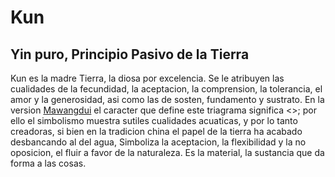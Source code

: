# Kun

## Yin puro, Principio Pasivo de la Tierra

Kun es la madre Tierra, la diosa por excelencia. Se le atribuyen las cualidades
de la fecundidad, la aceptacion, la comprension, la tolerancia, el amor y la 
generosidad, asi como las de sosten, fundamento y sustrato. En la version 
[Mawangdui](nota) el caracter que define este triagrama significa <<rio>>; por 
ello el simbolismo muestra sutiles cualidades acuaticas, y por lo tanto 
creadoras, si bien en la tradicion china el papel de la tierra ha acabado 
desbancando al del agua, Simboliza la aceptacion, la flexibilidad y la no
oposicion, el fluir a favor de la naturaleza. Es la material, la sustancia que
da forma a las cosas.
